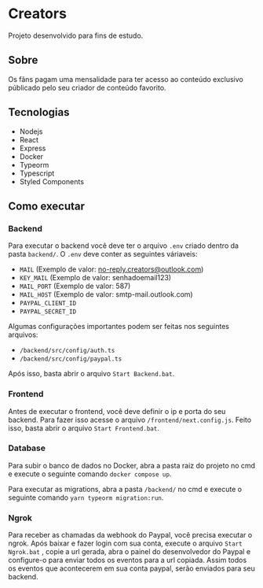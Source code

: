 
# Creators

Projeto desenvolvido para fins de estudo.

## Sobre

Os fãns pagam uma mensalidade para ter acesso ao conteúdo exclusivo públicado pelo seu criador de conteúdo favorito.

## Tecnologias

- Nodejs
- React
- Express
- Docker
- Typeorm
- Typescript
- Styled Components

## Como executar
### Backend

Para executar o backend você deve ter o arquivo `.env` criado dentro da pasta `backend/`. O `.env` deve conter as seguintes váriaveis:

- `MAIL` (Exemplo de valor: no-reply.creators@outlook.com) </br>
- `KEY_MAIL` (Exemplo de valor: senhadoemail123) </br>
- `MAIL_PORT` (Exemplo de valor: 587) </br>
- `MAIL_HOST` (Exemplo de valor: smtp-mail.outlook.com) </br>
- `PAYPAL_CLIENT_ID` </br>
- `PAYPAL_SECRET_ID` </br>

Algumas configurações importantes podem ser feitas nos seguintes arquivos:

- `/backend/src/config/auth.ts` 
- `/backend/src/config/paypal.ts`

Após isso, basta abrir o arquivo `Start Backend.bat`. 

### Frontend

Antes de executar o frontend, você deve definir o ip e porta do seu backend. Para fazer isso acesse o arquivo `/frontend/next.config.js`. Feito isso, basta abrir o arquivo `Start Frontend.bat`.

### Database

Para subir o banco de dados no Docker, abra a pasta raiz do projeto no cmd e execute o seguinte comando `docker compose up`.

Para executar as migrations, abra a pasta `/backend/` no cmd e execute o seguinte comando `yarn typeorm migration:run`.

### Ngrok

Para receber as chamadas da webhook do Paypal, você precisa executar o ngrok. Após baixar e fazer login com sua conta, execute o arquivo `Start Ngrok.bat` , copie a url gerada, abra o painel do desenvolvedor do Paypal e configure-o para enviar todos os eventos para a url copiada. Assim todos os eventos que acontecerem em sua conta paypal, serão enviados para seu backend.
